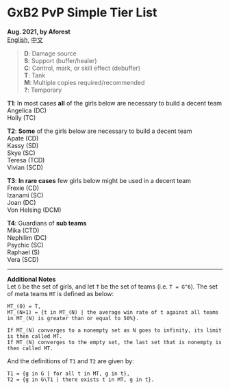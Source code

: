 # GxB2 PvP Simple Tier List

**Aug. 2021, by Aforest**  
[English](https://github.com/afknst/gxb2_tables/blob/master/test_results/tier_list.md),
[中文](https://github.com/afknst/gxb2_tables/blob/master/test_results/tier_list.cn.md)

>**D**: Damage source  
**S**: Support (buffer/healer)  
**C**: Control, mark, or skill effect (debuffer)  
**T**: Tank  
**M**: Multiple copies required/recommended  
**?**: Temporary

**T1**: In most cases **all** of the girls below are necessary to build a decent team  
Angelica (DC)    
Holly (TC)  

**T2**: **Some** of the girls below are necessary  to build a decent team   
Apate (CD)  
Kassy (SD)  
Skye (SC)  
Teresa (TCD)  
Vivian (SCD)  

**T3**: **In rare cases** few girls below might be used in a decent team  
Frexie (CD)  
Izanami (SC)  
Joan (DC)  
Von Helsing (DCM)  

**T4**: Guardians of **sub teams**  
Mika (CTD)  
Nephilim (DC)  
Psychic (SC)  
Raphael (S)  
Vera (SCD)  

---
**Additional Notes**  
Let `G` be the set of girls, and let `T` be the set of teams (i.e. `T = G^6`). The set of meta teams `MT` is defined as below:  
```
MT_(0) = T,
MT_(N+1) = {t in MT_(N) | the average win rate of t against all teams in MT_(N) is greater than or equal to 50%}.

If MT_(N) converges to a nonempty set as N goes to infinity, its limit is then called MT.
If MT_(N) converges to the empty set, the last set that is nonempty is then called MT.
```  
And the definitions of `T1` and `T2` are given by:  
```
T1 = {g in G | for all t in MT, g in t},
T2 = {g in G\T1 | there exists t in MT, g in t}.
```
